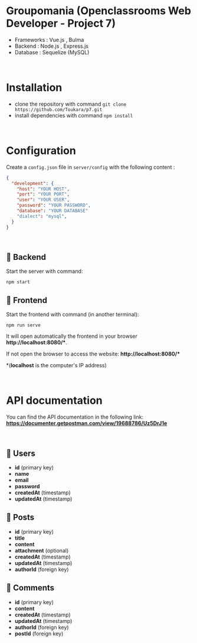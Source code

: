 # Groupomania (Openclassrooms Web Developer - Project 7)

- Frameworks : Vue.js , Bulma
- Backend : Node.js , Express.js
- Database : Sequelize (MySQL)

<br>

# Installation

- clone the repository with command `git clone https://github.com/Toukara/p7.git`
- install dependencies with command `npm install`

<br>

# Configuration

Create a `config.json` file in `server/config` with the following content :

```json
{
  "development": {
    "host": "YOUR HOST",
    "port": "YOUR PORT",
    "user": "YOUR USER",
    "password": "YOUR PASSWORD",
    "database": "YOUR DATABASE"
    "dialect": "mysql",
  }
}
```

<br>

## 📂 Backend

Start the server with command:

```
npm start
```

## 📄 Frontend

Start the frontend with command (in another terminal):

```
npm run serve
```

It will open automatically the frontend in your browser **http://localhost:8080/\***.

If not open the browser to access the website:
**http://localhost:8080/\***

\*(**localhost** is the computer's IP address)

<br>

# API documentation

You can find the API documentation in the following link: **https://documenter.getpostman.com/view/19688786/Uz5DrJ1e**

<br>

## 📃 Users

- **id** (primary key)
- **name**
- **email**
- **password**
- **createdAt** (timestamp)
- **updatedAt** (timestamp)

## 📃 Posts

- **id** (primary key)
- **title**
- **content**
- **attachment** (optional)
- **createdAt** (timestamp)
- **updatedAt** (timestamp)
- **authorId** (foreign key)

## 📃 Comments

- **id** (primary key)
- **content**
- **createdAt** (timestamp)
- **updatedAt** (timestamp)
- **authorId** (foreign key)
- **postId** (foreign key)

<br>

#
